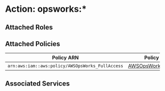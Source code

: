 # Action: opsworks:*

## Attached Roles

## Attached Policies

| Policy ARN | Policy Name |
|------------|-------------|
| `arn:aws:iam::aws:policy/AWSOpsWorks_FullAccess` | [AWSOpsWorks_FullAccess](../policies.md#awsopsworks_fullaccess) |

## Associated Services

